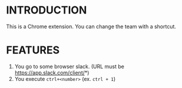 
# INTRODUCTION

This is a Chrome extension.
You can change the team with a shortcut.

# FEATURES

1. You go to some browser slack. (URL must be https://app.slack.com/client/*)
1. You execute `ctrl+<number>` (ex. `ctrl + 1`)

